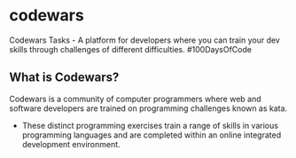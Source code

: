 # codewars
Codewars Tasks - A platform for developers where you can train your dev skills through challenges of different difficulties. #100DaysOfCode

## What is Codewars?
Codewars is a community of computer programmers where web and software developers are trained on programming challenges known as kata.
- These distinct programming exercises train a range of skills in various programming languages and are completed within an online integrated development environment. 





